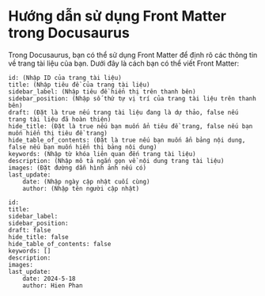 # Hướng dẫn sử dụng Front Matter trong Docusaurus

Trong Docusaurus, bạn có thể sử dụng Front Matter để định rõ các thông tin về trang tài liệu của bạn. Dưới đây là cách bạn có thể viết Front Matter:

```
id: (Nhập ID của trang tài liệu)
title: (Nhập tiêu đề của trang tài liệu)
sidebar_label: (Nhập tiêu đề hiển thị trên thanh bên)
sidebar_position: (Nhập số thứ tự vị trí của trang tài liệu trên thanh bên)
draft: (Đặt là true nếu trang tài liệu đang là dự thảo, false nếu trang tài liệu đã hoàn thiện)
hide_title: (Đặt là true nếu bạn muốn ẩn tiêu đề trang, false nếu bạn muốn hiển thị tiêu đề trang)
hide_table_of_contents: (Đặt là true nếu bạn muốn ẩn bảng nội dung, false nếu bạn muốn hiển thị bảng nội dung)
keywords: (Nhập từ khóa liên quan đến trang tài liệu)
description: (Nhập mô tả ngắn gọn về nội dung trang tài liệu)
images: (Đặt đường dẫn hình ảnh nếu có)
last_update:
	date: (Nhập ngày cập nhật cuối cùng)
	author: (Nhập tên người cập nhật)
```

```
id: 
title: 
sidebar_label: 
sidebar_position: 
draft: false
hide_title: false
hide_table_of_contents: false
keywords: []
description: 
images: 
last_update:
    date: 2024-5-18
    author: Hien Phan
```
